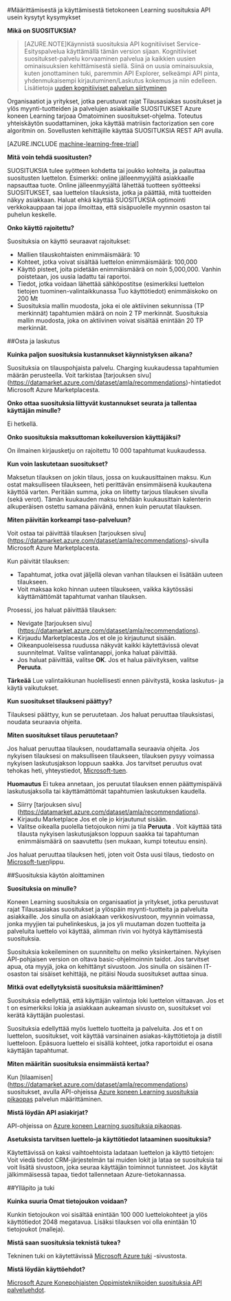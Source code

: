 <properties 
    pageTitle="Määrittäminen ja käyttäminen koneen Learning suositukset-Ohjelmointirajapinnan | Microsoft Azure" 
    description="Microsoft SUOSITUKSIA API luotu Azure koneen Learning usein kysytyt kysymykset" 
    services="machine-learning" 
    documentationCenter="" 
    authors="LuisCabrer" 
    manager="jhubbard" 
    editor="cgronlun"/>

<tags 
    ms.service="machine-learning" 
    ms.workload="data-services" 
    ms.tgt_pltfrm="na" 
    ms.devlang="na" 
    ms.topic="article" 
    ms.date="09/08/2016" 
    ms.author="luisca"/> 

#<a name="setting-up-and-using-machine-learning-recommendations-api-faq"></a>Määrittämisestä ja käyttämisestä tietokoneen Learning suosituksia API usein kysytyt kysymykset


**Mikä on SUOSITUKSIA?**

>[AZURE.NOTE]Käynnistä suosituksia API kognitiiviset Service-Esityspalvelua käyttämällä tämän version sijaan. Kognitiiviset suositukset-palvelu korvaaminen palvelua ja kaikkien uusien ominaisuuksien kehittämisestä siellä. Siinä on uusia ominaisuuksia, kuten jonottaminen tuki, paremmin API Explorer, selkeämpi API pinta, yhdenmukaisempi kirjautuminen/Laskutus kokemus ja niin edelleen.
> Lisätietoja [uuden kognitiiviset palvelun siirtyminen](http://aka.ms/recomigrate)

Organisaatiot ja yritykset, jotka perustuvat rajat Tilausasiakas suositukset ja ylös myynti-tuotteiden ja palvelujen asiakkaille SUOSITUKSET Azure koneen Learning tarjoaa Omatoiminen suositukset-ohjelma. Toteutus yhteiskäytön suodattaminen, joka käyttää matriisin factorization sen core algoritmin on. Sovellusten kehittäjille käyttää SUOSITUKSIA REST API avulla. 

[AZURE.INCLUDE [machine-learning-free-trial](../../includes/machine-learning-free-trial.md)]

**Mitä voin tehdä suositusten?**

SUOSITUKSIA tulee syötteen kohdetta tai joukko kohteita, ja palauttaa suositusten luettelon. Esimerkki: online jälleenmyyjältä asiakkaalle napsauttaa tuote. Online jälleenmyyjältä lähettää tuotteen syötteeksi SUOSITUKSET, saa luettelon tilauksista, jotka ja päättää, mitä tuotteiden näkyy asiakkaan. Haluat ehkä käyttää SUOSITUKSIA optimointi verkkokauppaan tai jopa ilmoittaa, että sisäpuolelle myynnin osaston tai puhelun keskelle.

**Onko käyttö rajoitettu?**

Suosituksia on käyttö seuraavat rajoitukset:
* Mallien tilauskohtaisten enimmäismäärä: 10
* Kohteet, jotka voivat sisältää luettelon enimmäismäärä: 100,000
* Käyttö pisteet, joita pidetään enimmäismäärä on noin 5,000,000. Vanhin poistetaan, jos uusia ladattu tai raportoi.
* Tiedot, jotka voidaan lähettää sähköpostitse (esimerkiksi luettelon tietojen tuominen-valintaikkunassa Tuo käyttötiedot) enimmäiskoko on 200 Mt
* Suosituksia mallin muodosta, joka ei ole aktiivinen sekunnissa (TP merkinnät) tapahtumien määrä on noin 2 TP merkinnät. Suosituksia mallin muodosta, joka on aktiivinen voivat sisältää enintään 20 TP merkinnät.

##<a name="purchase-and-billing"></a>Osta ja laskutus 


**Kuinka paljon suosituksia kustannukset käynnistyksen aikana?**

Suosituksia on tilauspohjaista palvelu. Charging kuukaudessa tapahtumien määrän perusteella. Voit tarkistaa [tarjouksen sivu] (https://datamarket.azure.com/dataset/amla/recommendations)-hintatiedot Microsoft Azure Marketplacesta.

**Onko ottaa suosituksia liittyvät kustannukset seurata ja tallentaa käyttäjän minulle?**

Ei hetkellä.

**Onko suosituksia maksuttoman kokeiluversion käyttäjäksi?**

On ilmainen kirjausketju on rajoitettu 10 000 tapahtumat kuukaudessa.

**Kun voin laskutetaan suositukset?**

Maksetun tilauksen on jokin tilaus, jossa on kuukausittainen maksu. Kun ostat maksulliseen tilaukseen, heti perittävän ensimmäisenä kuukautena käyttöä varten. Peritään summa, joka on liitetty tarjous tilauksen sivulla (sekä verot). Tämän kuukauden maksu tehdään kuukausittain kalenterin alkuperäisen ostettu samana päivänä, ennen kuin peruutat tilauksen. 

**Miten päivitän korkeampi taso-palveluun?**

Voit ostaa tai päivittää tilauksen [tarjouksen sivu] (https://datamarket.azure.com/dataset/amla/recommendations)-sivulla Microsoft Azure Marketplacesta.

Kun päivität tilauksen:

* Tapahtumat, jotka ovat jäljellä olevan vanhan tilauksen ei lisätään uuteen tilaukseen. 
* Voit maksaa koko hinnan uuteen tilaukseen, vaikka käytössäsi käyttämättömät tapahtumat vanhan tilauksen.

Prosessi, jos haluat päivittää tilauksen:

* Nevigate [tarjouksen sivu] (https://datamarket.azure.com/dataset/amla/recommendations).
* Kirjaudu Marketplacesta Jos et ole jo kirjautunut sisään.
* Oikeanpuoleisessa ruudussa näkyvät kaikki käytettävissä olevat suunnitelmat. Valitse valintanappi, jonka haluat päivittää.
* Jos haluat päivittää, valitse **OK**. Jos et halua päivityksen, valitse **Peruuta**.

**Tärkeää** Lue valintaikkunan huolellisesti ennen päivitystä, koska laskutus- ja käytä vaikutukset.

**Kun suositukset tilaukseni päättyy?**

Tilauksesi päättyy, kun se peruutetaan. Jos haluat peruuttaa tilauksistasi, noudata seuraavia ohjeita.

**Miten suositukset tilaus peruutetaan?**

Jos haluat peruuttaa tilauksen, noudattamalla seuraavia ohjeita. Jos nykyisen tilauksesi on maksulliseen tilaukseen, tilauksen pysyy voimassa nykyisen laskutusjakson loppuun saakka. Jos tarvitset peruutus ovat tehokas heti, yhteystiedot, [Microsoft-tuen](https://support.microsoft.com/oas/default.aspx?gprid=17024&st=1&wfxredirect=1&sd=gn).

**Huomautus** Ei tukea annetaan, jos peruutat tilauksen ennen päättymispäivä laskutusjaksolla tai käyttämättömät tapahtumien laskutuksen kaudella.

* Siirry [tarjouksen sivu] (https://datamarket.azure.com/dataset/amla/recommendations).
* Kirjaudu Marketplace Jos et ole jo kirjautunut sisään.
* Valitse oikealla puolella tietojoukon nimi ja tila **Peruuta** . Voit käyttää tätä tilausta nykyisen laskutusjakson loppuun saakka tai tapahtuman enimmäismäärä on saavutettu (sen mukaan, kumpi toteutuu ensin).

Jos haluat peruuttaa tilauksen heti, joten voit Osta uusi tilaus, tiedosto on [Microsoft-tuen](https://support.microsoft.com/oas/default.aspx?gprid=17024&st=1&wfxredirect=1&sd=gn)lippu.

##<a name="getting-started-with-recommendations"></a>Suosituksia käytön aloittaminen

**Suosituksia on minulle?** 

Koneen Learning suosituksia on organisaatiot ja yritykset, jotka perustuvat rajat Tilausasiakas suositukset ja ylöspäin myynti-tuotteita ja palveluita asiakkaille. Jos sinulla on asiakkaan verkkosivustoon, myynnin voimassa, jonka myyjien tai puhelinkeskus, ja jos yli muutaman dozen tuotteita ja palveluita luettelo voi käyttää, alimman rivin voi hyötyä käyttämisestä suosituksia. 

Suosituksia kokeileminen on suunniteltu on melko yksinkertainen. Nykyisen API-pohjaisen version on oltava basic-ohjelmoinnin taidot. Jos tarvitset apua, ota myyjä, joka on kehittänyt sivustoon. Jos sinulla on sisäinen IT-osaston tai sisäiset kehittäjä, ne pitäisi Nouda suositukset auttaa sinua. 

**Mitkä ovat edellytyksistä suosituksia määrittäminen?**

Suosituksia edellyttää, että käyttäjän valintoja loki luettelon viittaavan. Jos et t on esimerkiksi lokia ja asiakkaan aukeaman sivusto on, suositukset voi kerätä käyttäjän puolestasi. 

Suosituksia edellyttää myös luettelo tuotteita ja palveluita. Jos et t on luettelon, suositukset, voit käyttää varsinainen asiakas-käyttötietoja ja distill luetteloon. Epäsuora luettelo ei sisällä kohteet, jotka raportoidut ei osana käyttäjän tapahtumat.

**Miten määritän suosituksia ensimmäistä kertaa?**

Kun [tilaamisen] (https://datamarket.azure.com/dataset/amla/recommendations) suositukset, avulla API-ohjeissa [Azure koneen Learning suosituksia pikaopas](machine-learning-recommendation-api-quick-start-guide.md) palvelun määrittäminen.

**Mistä löydän API asiakirjat?** 

API-ohjeissa on [Azure koneen Learning suosituksia pikaopas](machine-learning-recommendation-api-quick-start-guide.md).

**Asetuksista tarvitsen luettelo-ja käyttötiedot lataaminen suosituksia?**

Käytettävissä on kaksi vaihtoehtoista ladataan luettelon ja käyttö tietojen: Voit viedä tiedot CRM-järjestelmän tai muiden lokit ja lataa se suosituksia tai voit lisätä sivustoon, joka seuraa käyttäjän toiminnot tunnisteet. Jos käytät jälkimmäisessä tapaa, tiedot tallennetaan Azure-tietokannassa.

##<a name="maintenance-and-support"></a>Ylläpito ja tuki

**Kuinka suuria Omat tietojoukon voidaan?**

Kunkin tietojoukon voi sisältää enintään 100 000 luettelokohteet ja ylös käyttötiedot 2048 megatavua.
Lisäksi tilauksen voi olla enintään 10 tietojoukot (malleja).

**Mistä saan suosituksia teknistä tukea?**

Tekninen tuki on käytettävissä [Microsoft Azure tuki](https://social.msdn.microsoft.com/forums/azure/home?forum=MachineLearning) -sivustosta.

**Mistä löydän käyttöehdot?**

[Microsoft Azure Konepohjaisten Oppimistekniikoiden suosituksia API palveluehdot](https://datamarket.azure.com/dataset/amla/recommendations#terms).



 
